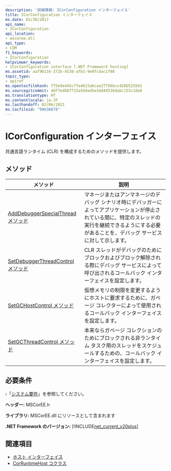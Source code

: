 ```yaml
---
description: '詳細情報: ICorConfiguration インターフェイス'
title: ICorConfiguration インターフェイス
ms.date: 03/30/2017
api_name:
- ICorConfiguration
api_location:
- mscoree.dll
api_type:
- COM
f1_keywords:
- ICorConfiguration
helpviewer_keywords:
- ICorConfiguration interface [.NET Framework hosting]
ms.assetid: aaf96116-372b-4538-afb1-9e0fcdac1f98
topic_type:
- apiref
ms.openlocfilehash: f75e9e445c7fe4615abcae27756bcc420b5255b2
ms.sourcegitcommit: ddf7edb67715a5b9a45e3dd44536dabc153c1de0
ms.translationtype: HT
ms.contentlocale: ja-JP
ms.lasthandoff: 02/06/2021
ms.locfileid: "99636678"
---
```

# <a name="icorconfiguration-interface"></a>ICorConfiguration インターフェイス

共通言語ランタイム (CLR) を構成するためのメソッドを提供します。  
  
## <a name="methods"></a>メソッド  
  
|メソッド|説明|  
|------------|-----------------|  
|[AddDebuggerSpecialThread メソッド](icorconfiguration-adddebuggerspecialthread-method.md)|マネージまたはアンマネージのデバッグ シナリオ時にデバッガーによってアプリケーションが停止されている間に、特定のスレッドの実行を継続できるようにする必要があることを、デバッグ サービスに対して示します。|  
|[SetDebuggerThreadControl メソッド](icorconfiguration-setdebuggerthreadcontrol-method.md)|CLR スレッドがデバッグのためにブロックおよびブロック解除される際にデバッグ サービスによって呼び出されるコールバック インターフェイスを設定します。|  
|[SetGCHostControl メソッド](icorconfiguration-setgchostcontrol-method.md)|仮想メモリの制限を変更するようにホストに要求するために、ガベージ コレクターによって使用されるコールバック インターフェイスを設定します。|  
|[SetGCThreadControl メソッド](icorconfiguration-setgcthreadcontrol-method.md)|本来ならガベージ コレクションのためにブロックされる非ランタイム タスク用のスレッドをスケジュールするための、コールバック インターフェイスを設定します。|  
  
## <a name="requirements"></a>必要条件  

 **:**「[システム要件](../../get-started/system-requirements.md)」を参照してください。  
  
 **ヘッダー:** MSCorEE.h  
  
 **ライブラリ:** MSCorEE.dll にリソースとして含まれます  
  
 **.NET Framework のバージョン:** [!INCLUDE[net_current_v20plus](../../../../includes/net-current-v20plus-md.md)]  
  
## <a name="see-also"></a>関連項目

- [ホスト インターフェイス](hosting-interfaces.md)
- [CorRuntimeHost コクラス](corruntimehost-coclass.md)
